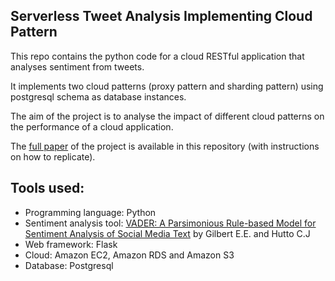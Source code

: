 ## Serverless Tweet Analysis Implementing Cloud Pattern

This repo contains the python code for a cloud RESTful application that analyses sentiment from tweets.

It implements two cloud patterns (proxy pattern and sharding pattern) using postgresql schema as database instances.

The aim of the project is to analyse the impact of different cloud patterns on the performance of a cloud application.

The [full paper](https://github.com/tna-hub/Serverless-Tweet-Analysis-Implementing-CloudPatterns/blob/master/final%20paper.pdf) of the project is available in this repository (with instructions on how to replicate).

## Tools used:
* Programming language: Python
* Sentiment analysis tool: [VADER: A Parsimonious Rule-based Model for Sentiment Analysis of Social Media Text](http://eegilbert.org/papers/icwsm14.vader.hutto.pdf) by Gilbert E.E. and Hutto C.J
* Web framework: Flask
* Cloud: Amazon EC2, Amazon RDS and Amazon S3
* Database: Postgresql





